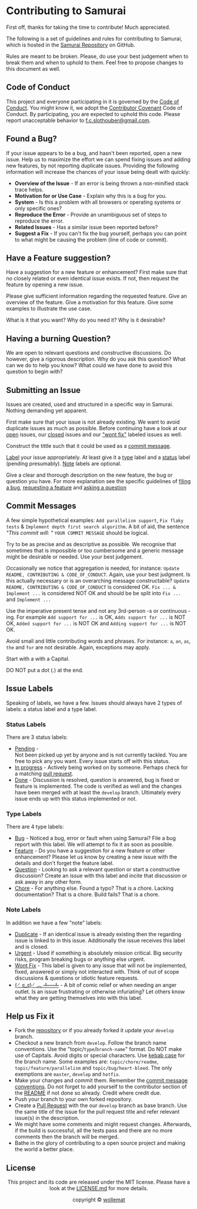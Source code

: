 # Contributing to Samurai

First off, thanks for taking the time to contribute! Much appreciated.

The following is a set of guidelines and rules for contributing to Samurai, which is hosted in the [Samurai Repository](https://github.com/wollemat/samurai) on GitHub. 

Rules are meant to be broken. 
Please, do use your best judgement when to break them and when to uphold to them. 
Feel free to propose changes to this document as well.

## Code of Conduct

This project and everyone participating in it is governed by the [Code of Conduct](CODE_OF_CONDUCT.md). 
You might know it, we adopt the [Contributor Covenant](https://www.contributor-covenant.org/) Code of Conduct.
By participating, you are expected to uphold this code. 
Please report unacceptable behavior to [f.c.slothouber@gmail.com](mailto:f.c.slothouber@gmail.com).

## Found a Bug?

If your issue appears to be a bug, and hasn't been reported, open a new issue. Help us to maximize
the effort we can spend fixing issues and adding new features, by not reporting duplicate issues.
Providing the following information will increase the chances of your issue being dealt with
quickly:

* **Overview of the Issue** - 
If an error is being thrown a non-minified stack trace helps.
* **Motivation for or Use Case** - 
Explain why this is a bug for you.
* **System** - 
Is this a problem with all browsers or operating systems or only specific ones?
* **Reproduce the Error** - 
Provide an unambiguous set of steps to reproduce the error.
* **Related Issues** - 
Has a similar issue been reported before?
* **Suggest a Fix** - 
If you can't fix the bug yourself, perhaps you can point to what might be causing the problem (line of code or commit).

## Have a Feature suggestion?

Have a suggestion for a new feature or enhancement?
First make sure that no closely related or even identical issue exists.
If not, then request the feature by opening a new issue.

Please give sufficient information regarding the requested feature.
Give an overview of the feature. 
Give a motivation for this feature.
Give some examples to illustrate the use case.

What is it that you want?
Why do you need it?
Why is it desirable?

## Having a burning Question?

We are open to relevant questions and constructive discussions. 
Do however, give a rigorous description. 
Why do you ask this question?
What can we do to help you know?
What could we have done to avoid this question to begin with?

## Submitting an Issue

Issues are created, used and structured in a specific way in Samurai.
Nothing demanding yet apparent.

First make sure that your issue is not already existing. 
We want to avoid duplicate issues as much as possible.
Before continuing have a look at our [open](https://github.com/wollemat/samurai/issues) issues, our [closed](https://github.com/wollemat/samurai/issues?q=is%3Aissue+is%3Aclosed) issues and our ["wont fix"](https://github.com/wollemat/samurai/issues?q=is%3Aissue+label%3A%22note%3A+wont+fix%22+) labeled issues as well.

Construct the tittle such that it could be used as a [commit message](#commit-messages). 

[Label](#issue-labels) your issue appropriately. 
At least give it a [type](#type-labels) label and a [status](#status-labels) label (pending presumably). 
[Note](#note-labels) labels are optional.

Give a clear and thorough description on the new feature, the bug or question you have.
For more explanation see the specific guidelines of [filing a bug](#found-a-bug), [requesting a feature](#have-a-feature-suggestion) and [asking a question](#having-a-burning-question)

## Commit Messages

A few simple hypothetical examples: `Add parallelism support`, `Fix flaky tests` & `Implement depth first search algorithm`.
A bit of aid, the sentence *"This commit will: "* `YOUR COMMIT MESSAGE` should be logical.

Try to be as precise and as descriptive as possible.
We recognise that sometimes that is impossible or too cumbersome and a generic message might be desirable or needed.
Use your best judgement.

Occasionally we notice that aggregation is needed, for instance: `Update README, CONTRIBUTING & CODE_OF_CONDUCT`.
Again, use your best judgment.
Is this actually necessary or is an overarching message constructable?
`Update README, CONTRIBUTING & CODE_OF_CONDUCT` is considered OK.
`Fix ... & Implement ...` is considered NOT OK and should be be split into `Fix ...` and `Implement ...`

Use the imperative present tense and not any 3rd-person -s or continuous -ing. 
For example `Add support for ...` is OK, `Adds support for ...` is NOT OK, `Added support for ...` is NOT OK and `Adding support for ...` is NOT OK.

Avoid small and little contributing words and phrases.
For instance: `a`, `an`, `as`, `the` and `for` are not desirable.
Again, exceptions may apply.

Start with a with a Capital.

DO NOT put a dot (.) at the end.

## Issue Labels

Speaking of labels, we have a few. Issues should always have 2 types of labels: a status label and a type label.

### Status Labels

There are 3 status labels:

* [Pending](https://github.com/wollemat/samurai/issues?q=label%3A%22status%3A+pending%22+) -  
Not been picked up yet by anyone and is not currently tackled. 
You are free to pick any you want.
Every issue starts off with this status.
* [In progress](https://github.com/wollemat/samurai/issues?q=label%3A%22status%3A+in+progress%22+) - 
Actively being worked on by someone. 
Perhaps check for a matching [pull request](https://github.com/wollemat/samurai/pulls).
* [Done](https://github.com/wollemat/samurai/issues?q=label%3A%22status%3A+done%22+) - 
Discussion is resolved, question is answered, bug is fixed or feature is implemented. 
The code is verified as well and the changes have been merged with at least the `develop` branch.
Ultimately every issue ends up with this status implemented or not.

### Type Labels

There are 4 type labels:

* [Bug](https://github.com/wollemat/samurai/issues?q=label%3A%22type%3A+bug%22+) - 
Noticed a bug, error or fault when using Samurai? 
File a bug report with this label.
We will attempt to fix it as soon as possible.
* [Feature](https://github.com/wollemat/samurai/issues?q=label%3A%22type%3A+feature%22+) - 
Do you have a suggestion for a new feature or other enhancement? 
Please let us know by creating a new issue with the details and don't forget the feature label.
* [Question](https://github.com/wollemat/samurai/issues?q=label%3A%22type%3A+question%22+) - 
Looking to ask a relevant question or start a constructive discussion? 
Create an issue with this label and incite that discussion or ask away in any other form.
* [Chore](https://github.com/wollemat/samurai/issues?q=label%3A%22type%3A+chore%22+) - 
For anything else. 
Found a typo? That is a chore. 
Lacking documentation? That is a chore. 
Build fails? That is a chore.

### Note Labels

In addition we have a few "note" labels:

* [Duplicate](https://github.com/wollemat/samurai/issues?q=label%3A%22note%3A+duplicate%22+) - 
If an identical issue is already existing then the regarding issue is linked to in this issue.
Additionally the issue receives this label and is closed.
* [Urgent](https://github.com/wollemat/samurai/issues?q=label%3A%22note%3A+urgent%22+) - 
Used if something is absolutely mission critical.
Big security risks, program breaking bugs or anything else urgent.
* [Wont Fix](https://github.com/wollemat/samurai/issues?q=label%3A%22note%3A+wont+fix%22+) - 
This label is given to any issue that will not be implemented, fixed, answered or simply not interacted with.
Think of out of scope discussions & questions or idiotic feature requests.
* [(╯ಠ_ಠ)╯︵ ┻━┻](https://github.com/wollemat/samurai/issues?q=label%3A%22note%3A+%28%E2%95%AF%E0%B2%A0_%E0%B2%A0%29%E2%95%AF%EF%B8%B5+%E2%94%BB%E2%94%81%E2%94%BB%22+) - 
A bit of comic relief or when needing an anger outlet. 
Is an issue frustrating or otherwise infuriating?
Let others know what they are getting themselves into with this label.

## Help us Fix it

* Fork the [repository](https://github.com/wollemat/samurai) or if you already forked it update your `develop` branch.
* Checkout a new branch from `develop`. Follow the branch name conventions. Use the "topic/`type`/`branch-name`" format.
Do NOT make use of Capitals.
Avoid digits or special characters.
Use [kebab case](https://en.wikipedia.org/wiki/Letter_case#Special_case_styles) for the branch name.
Some examples are: `topic/chore/readme`, `topic/feature/parallelism` and `topic/bug/heart-bleed`.
The only exemptions are `master`, `develop` and `hotfix`.
* Make your changes and commit them. 
Remember the [commit message conventions](#commit-messages).
Do not forget to add yourself to the contributor section of the [README](README.md) if not done so already.
Credit where credit due.
* Push your branch to your own forked repository.
* Create a [Pull Request](https://github.com/wollemat/samurai/compare) with the our `develop` branch as base branch. 
Use the same title of the issue for the pull request title and refer relevant issue(s) in the description.
* We might have some comments and might request changes. 
Afterwards, if the build is successful, all the tests pass and there are no more comments then the branch will be merged.
* Bathe in the glory of contributing to a open source project and making the world a better place.

## License

<p align="center">This project and its code are released under the MIT license. Please have a look at the <a href="LICENSE.md">LICENSE.md</a> for more details.</p>
<p align="center">copyright © <a href="https://github.com/wollemat">wollemat</a></p>
